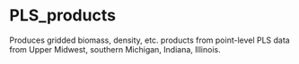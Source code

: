 # PLS_products
Produces gridded biomass, density, etc. products from point-level PLS data from Upper Midwest, southern Michigan, Indiana, Illinois.
